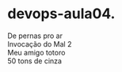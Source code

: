 # devops-aula04.
De pernas pro ar <br>
Invocação do Mal 2 <br>
Meu amigo totoro <br>
50 tons de cinza <br>
